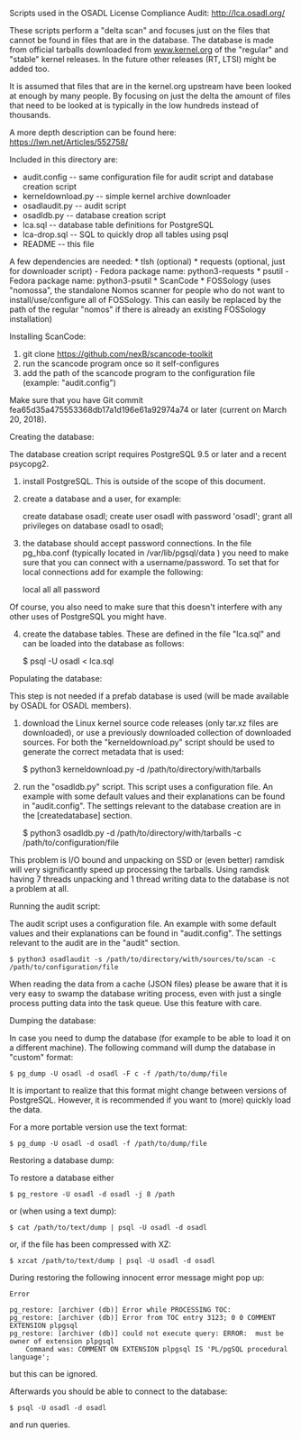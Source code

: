 Scripts used in the OSADL License Compliance Audit: http://lca.osadl.org/

These scripts perform a "delta scan" and focuses just on the files that cannot be found in files that are in the database. The database is made from official tarballs downloaded from www.kernel.org of the "regular" and "stable" kernel releases. In the future other releases (RT, LTSI) might be added too.

It is assumed that files that are in the kernel.org upstream have been looked at enough by many people. By focusing on just the delta the amount of files that need to be looked at is typically in the low hundreds instead of thousands.

A more depth description can be found here: https://lwn.net/Articles/552758/

Included in this directory are:

* audit.config -- same configuration file for audit script and database creation script
* kerneldownload.py -- simple kernel archive downloader
* osadlaudit.py -- audit script
* osadldb.py -- database creation script
* lca.sql -- database table definitions for PostgreSQL
* lca-drop.sql -- SQL to quickly drop all tables using psql
* README -- this file

A few dependencies are needed:
    * tlsh (optional)
    * requests (optional, just for downloader script) - Fedora package name: python3-requests
    * psutil - Fedora package name: python3-psutil
    * ScanCode
    * FOSSology (uses "nomossa", the standalone Nomos scanner for people who do not want to install/use/configure all of FOSSology. This can easily be replaced by the path of the regular "nomos" if there is already an existing FOSSology installation)

Installing ScanCode:

1. git clone https://github.com/nexB/scancode-toolkit
2. run the scancode program once so it self-configures
3. add the path of the scancode program to the configuration file (example: "audit.config")

Make sure that you have Git commit fea65d35a475553368db17a1d196e61a92974a74 or later (current on March 20, 2018).

Creating the database:

The database creation script requires PostgreSQL 9.5 or later and a recent psycopg2.

1. install PostgreSQL. This is outside of the scope of this document.

2. create a database and a user, for example:

    create database osadl;
    create user osadl with password 'osadl';
    grant all privileges on database osadl to osadl;

3. the database should accept password connections. In the file pg_hba.conf (typically located in /var/lib/pgsql/data ) you need to make sure that you can connect with a username/password. To set that for local connections add for example the following:

     local   all             all                                     password

Of course, you also need to make sure that this doesn't interfere with any other uses of PostgreSQL you might have.

4. create the database tables. These are defined in the file "lca.sql" and can be loaded into the database as follows:

    $ psql -U osadl < lca.sql

Populating the database:

This step is not needed if a prefab database is used (will be made available by OSADL for OSADL members).

1. download the Linux kernel source code releases (only tar.xz files are downloaded), or use a previously downloaded collection of downloaded sources. For both the "kerneldownload.py" script should be used to generate the correct metadata that is used:

    $ python3 kerneldownload.py -d /path/to/directory/with/tarballs

2. run the "osadldb.py" script. This script uses a configuration file. An example with some default values and their explanations can be found in "audit.config". The settings relevant to the database creation are in the [createdatabase] section.

    $ python3 osadldb.py -d /path/to/directory/with/tarballs -c /path/to/configuration/file

This problem is I/O bound and unpacking on SSD or (even better) ramdisk will very significantly speed up processing the tarballs. Using ramdisk having 7 threads unpacking and 1 thread writing data to the database is not a problem at all.

Running the audit script:

The audit script uses a configuration file. An example with some default values and their explanations can be found in "audit.config". The settings relevant to the audit are in the "audit" section.

    $ python3 osadlaudit -s /path/to/directory/with/sources/to/scan -c /path/to/configuration/file

When reading the data from a cache (JSON files) please be aware that it is very easy to swamp the database writing process, even with just a single process putting data into the task queue. Use this feature with care.


Dumping the database:

In case you need to dump the database (for example to be able to load it on a different machine). The following command will dump the database in "custom" format:

    $ pg_dump -U osadl -d osadl -F c -f /path/to/dump/file

It is important to realize that this format might change between versions of PostgreSQL. However, it is recommended if you want to (more) quickly load the data.

For a more portable version use the text format:

    $ pg_dump -U osadl -d osadl -f /path/to/dump/file

Restoring a database dump:

To restore a database either

    $ pg_restore -U osadl -d osadl -j 8 /path

or (when using a text dump):

    $ cat /path/to/text/dump | psql -U osadl -d osadl

or, if the file has been compressed with XZ:

    $ xzcat /path/to/text/dump | psql -U osadl -d osadl

During restoring the following innocent error message might pop up:

    Error

    pg_restore: [archiver (db)] Error while PROCESSING TOC:
    pg_restore: [archiver (db)] Error from TOC entry 3123; 0 0 COMMENT EXTENSION plpgsql
    pg_restore: [archiver (db)] could not execute query: ERROR:  must be owner of extension plpgsql
        Command was: COMMENT ON EXTENSION plpgsql IS 'PL/pgSQL procedural language';

but this can be ignored.

Afterwards you should be able to connect to the database:

    $ psql -U osadl -d osadl

and run queries.
